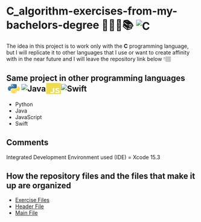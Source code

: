 <div>
  <h1> C_algorithm-exercises-from-my-bachelors-degree 🧑🏻‍💻📚 <img align="center" alt="C" height="30" width="40" src="https://cdn.jsdelivr.net/gh/devicons/devicon@latest/icons/c/c-original.svg"/></h1> 
  
  <p> The idea in this project is to work only with the <strong>C</strong> programming language, but I will replicate it to other languages that I use or want to create affinity with in the near future and I will leave the repository link below 👇🏽 </p>
</div>

<div>
  <h2> Same project in other programming languages <img align="center" alt="Python" height="30" width="40" src="https://raw.githubusercontent.com/devicons/devicon/master/icons/python/python-original.svg"/><img align="center" alt="Java" height="30" width="40" src="https://cdn.jsdelivr.net/gh/devicons/devicon@latest/icons/java/java-original.svg"/><img align="center" alt="Js" height="30" width="40" src="https://raw.githubusercontent.com/devicons/devicon/master/icons/javascript/javascript-plain.svg"/><img align="center" alt="Swift" height="30" width="40" src="https://cdn.jsdelivr.net/gh/devicons/devicon@latest/icons/swift/swift-original.svg"/>
  </h2> 
  <ul>
    <li> Python </li>
    <li> Java </li> 
    <li> JavaScript </li> 
    <li> Swift </li> 
  </ul>
</div>

<div>
  <h2> Comments </h2>
  <p> Integrated Development Environment used (IDE) = Xcode 15.3 </p>
</div>

<div>
  <h2> How the repository files and the files that make it up are organized </h2> 
</div>
<ul>
  <li><a href="https://github.com/Kadish-Bernardo/C_algorithms-exercises-from-my-bachelor-degree/tree/main/AlgorithmsExercisesFromMyBachelorsDegree/AlgorithmsExercisesFromMyBachelorsDegree/Exercises"> Exercise Files </a></li>
  <li><a href="https://github.com/Kadish-Bernardo/C_algorithms-exercises-from-my-bachelor-degree/tree/main/AlgorithmsExercisesFromMyBachelorsDegree/AlgorithmsExercisesFromMyBachelorsDegree/Header"> Header File </a></li>
  <li><a href="https://github.com/Kadish-Bernardo/C_algorithms-exercises-from-my-bachelor-degree/blob/main/AlgorithmsExercisesFromMyBachelorsDegree/AlgorithmsExercisesFromMyBachelorsDegree/main.c"> Main File </a></li>    
</ul>

<!-- 
--> 
